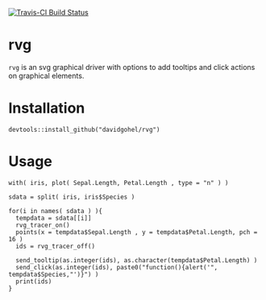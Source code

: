 [![Travis-CI Build Status](https://travis-ci.org/davidgohel/rvg.svg?branch=master)](https://travis-ci.org/davidgohel/rvg)

# rvg

`rvg` is an svg graphical driver with options to add tooltips and click actions on 
graphical elements. 

# Installation

    devtools::install_github("davidgohel/rvg")

# Usage

    with( iris, plot( Sepal.Length, Petal.Length , type = "n" ) )
    
    sdata = split( iris, iris$Species )
    
    for(i in names( sdata ) ){
      tempdata = sdata[[i]]
      rvg_tracer_on()
      points(x = tempdata$Sepal.Length , y = tempdata$Petal.Length, pch = 16 )
      ids = rvg_tracer_off()
  
      send_tooltip(as.integer(ids), as.character(tempdata$Petal.Length) )
      send_click(as.integer(ids), paste0("function(){alert('", tempdata$Species,"')}") )
      print(ids)
    }

